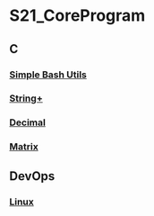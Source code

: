 # S21_CoreProgram

## C

### [Simple Bash Utils]()
### [String+]()
### [Decimal]()
### [Matrix]()

## DevOps

### [Linux]()